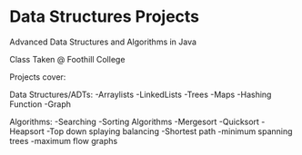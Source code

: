 # Data Structures Projects
Advanced Data Structures and Algorithms in Java

Class Taken @ Foothill College

Projects cover:

Data Structures/ADTs:
-Arraylists
-LinkedLists
-Trees
-Maps
-Hashing Function
-Graph

Algorithms:
-Searching
-Sorting Algorithms
  -Mergesort
  -Quicksort
  -Heapsort
-Top down splaying balancing
-Shortest path
-minimum spanning trees
-maximum flow graphs



